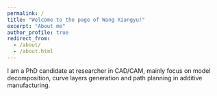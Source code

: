 ```yaml
---
permalink: /
title: "Welcome to the page of Wang Xiangyu!"
excerpt: "About me"
author_profile: true
redirect_from: 
  - /about/
  - /about.html
---
```


I am a PhD candidate at 
researcher in CAD/CAM, mainly focus on model decomposition, curve layers generation and path planning in additive manufacturing.

